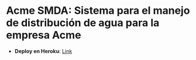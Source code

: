 # Acme SMDA: Sistema para el manejo de distribución de agua para la empresa Acme

* **Deploy en Heroku**: [Link](https://waterprovidersystem.herokuapp.com/)